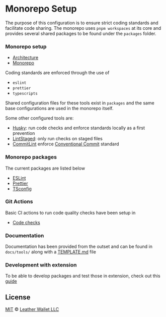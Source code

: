 # Monorepo Setup

The purpose of this configuration is to ensure strict coding standards and facilitate code sharing. The monorepo uses `pnpm workspaces` at its core and provides several shared packages to be found under the `packages` folder.

### Monorepo setup

- [Architecture](docs/core/ARCHITECTURE.md)
- [Monorepo](docs/core/MONOREPO.md)

Coding standards are enforced through the use of

- `eslint`
- `prettier`
- `typescripts`

Shared configuration files for these tools exist in `packages` and the same base configurations are used in the monorepo itself.

Some other configured tools are:

- [Husky](docs/tools/HUSKY.md): run code checks and enforce standards locally as a first prevention
- [LintStaged](docs/tools/LINTSTAGED.md): only run checks on staged files
- [CommitLint](docs/tools/COMMITLINT.md) enforce [Conventional Commit](https://www.conventionalcommits.org/en/v1.0.0/) standard

### Monorepo packages

The current packages are listed below

- [ESLint](packages/eslint-config/README.md)
- [Prettier](packages/prettier-config/README.md)
- [TSconfig](packages/tsconfig-config/README.md)

### Git Actions

Basic CI actions to run code quality checks have been setup in

- [Code checks](.github/workflows/code-checks.yml)

### Documentation

Documentation has been provided from the outset and can be found in `docs/tools/` along with a [TEMPLATE.md](docs/core/TEMPLATE.md) file

### Development with extension

To be able to develop packages and test those in extension, check out this [guide](docs/extension-development.md)

## License

[MIT](LICENSE) © [Leather Wallet LLC](https://github.com/leather-io/mono)
